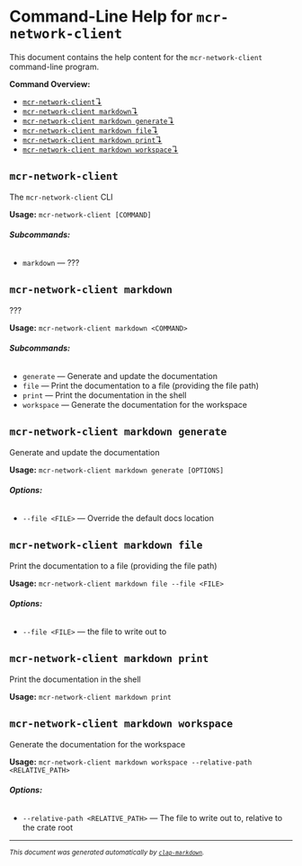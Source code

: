 # Command-Line Help for `mcr-network-client`

This document contains the help content for the `mcr-network-client` command-line program.

**Command Overview:**

* [`mcr-network-client`↴](#mcr-network-client)
* [`mcr-network-client markdown`↴](#mcr-network-client-markdown)
* [`mcr-network-client markdown generate`↴](#mcr-network-client-markdown-generate)
* [`mcr-network-client markdown file`↴](#mcr-network-client-markdown-file)
* [`mcr-network-client markdown print`↴](#mcr-network-client-markdown-print)
* [`mcr-network-client markdown workspace`↴](#mcr-network-client-markdown-workspace)

## `mcr-network-client`

The `mcr-network-client` CLI

**Usage:** `mcr-network-client [COMMAND]`

###### **Subcommands:**

* `markdown` — ???



## `mcr-network-client markdown`

???

**Usage:** `mcr-network-client markdown <COMMAND>`

###### **Subcommands:**

* `generate` — Generate and update the documentation
* `file` — Print the documentation to a file (providing the file path)
* `print` — Print the documentation in the shell
* `workspace` — Generate the documentation for the workspace



## `mcr-network-client markdown generate`

Generate and update the documentation

**Usage:** `mcr-network-client markdown generate [OPTIONS]`

###### **Options:**

* `--file <FILE>` — Override the default docs location



## `mcr-network-client markdown file`

Print the documentation to a file (providing the file path)

**Usage:** `mcr-network-client markdown file --file <FILE>`

###### **Options:**

* `--file <FILE>` — the file to write out to



## `mcr-network-client markdown print`

Print the documentation in the shell

**Usage:** `mcr-network-client markdown print`



## `mcr-network-client markdown workspace`

Generate the documentation for the workspace

**Usage:** `mcr-network-client markdown workspace --relative-path <RELATIVE_PATH>`

###### **Options:**

* `--relative-path <RELATIVE_PATH>` — The file to write out to, relative to the crate root



<hr/>

<small><i>
    This document was generated automatically by
    <a href="https://crates.io/crates/clap-markdown"><code>clap-markdown</code></a>.
</i></small>
